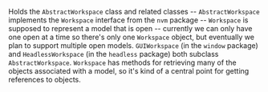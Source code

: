 Holds the `AbstractWorkspace` class and related classes -- `AbstractWorkspace` implements the `Workspace` interface from the `nvm` package -- `Workspace` is supposed to represent a model that is open -- currently we can only have one open at a time so there's only one `Workspace` object, but eventually we plan to support multiple open models. `GUIWorkspace` (in the `window` package) and `HeadlessWorkspace` (in the `headless` package) both subclass `AbstractWorkspace`. `Workspace` has methods for retrieving many of the objects associated with a model, so it's kind of a central point for getting references to objects.
